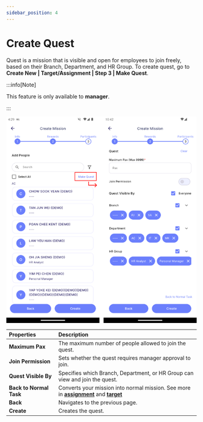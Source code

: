 ```yaml
---
sidebar_position: 4
---
```


# Create Quest

Quest is a mission that is visible and open for employees to join freely, based on their Branch, Department, and HR Group. To create quest, go to **Create New | Target/Assignment | Step 3 | Make Quest**.

:::info[Note]

This feature is only available to **manager**.

:::

![quest](../../../../../static/img/integration/vision/mi_creation/q.png)

| Properties                | Description                                                                   | 
|:--------------------------|:------------------------------------------------------------------------------|
| **Maximum Pax**         | The maximum number of people allowed to join the quest.                       | 
| **Join Permission**     | Sets whether the quest requires manager approval to join.                     | 
| **Quest Visible By**    | Specifies which Branch, Department, or HR Group can view and join the quest.  |
| **Back to Normal Task** | Converts your mission into normal mission. See more in [**assignment**](assignment) and [**target**](target) |
| **Back**                | Navigates to the previous page.                                               |
| **Create**              | Creates the quest.                                                            |
